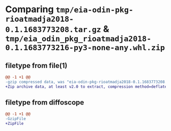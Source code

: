 # Comparing `tmp/eia-odin-pkg-rioatmadja2018-0.1.1683773208.tar.gz` & `tmp/eia_odin_pkg_rioatmadja2018-0.1.1683773216-py3-none-any.whl.zip`

## filetype from file(1)

```diff
@@ -1 +1 @@
-gzip compressed data, was "eia-odin-pkg-rioatmadja2018-0.1.1683773208.tar", last modified: Thu May 11 02:46:48 2023, max compression
+Zip archive data, at least v2.0 to extract, compression method=deflate
```

## filetype from diffoscope

```diff
@@ -1 +1 @@
-GzipFile
+ZipFile
```

